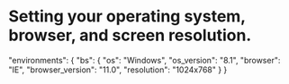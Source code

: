 # Setting your operating system, browser, and screen resolution. 

"environments": {
  "bs": {
    "os": "Windows",
    "os_version": "8.1",
    "browser": "IE",
    "browser_version": "11.0",
    "resolution": "1024x768"
  }
}
